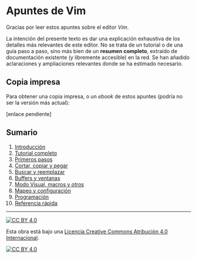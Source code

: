 # Apuntes de Vim

Gracias por leer estos apuntes sobre el editor *Vim*.

La intención del presente texto es dar una explicación exhaustiva de los detalles más relevantes de este editor. No se trata de un tutorial o de una guía paso a paso, sino más bien de un **resumen completo**, extraído de documentación existente (y libremente accesible) en la red. Se han añadido aclaraciones y ampliaciones relevantes donde se ha estimado necesario.

## Copia impresa

Para obtener una copia impresa, o un *ebook* de estos apuntes (podría no ser la versión más actual):

[enlace pendiente]

## Sumario

1. [Introducción](capitulos/01-introduccion.md)
2. [Tutorial completo](capitulos/02-tutorial.md)
3. [Primeros pasos](capitulos/03-primeros-pasos.md)
4. [Cortar, copiar y pegar](capitulos/04-cortar-copiar-pegar.md)
5. [Buscar y reemplazar](capitulos/05-buscar-reemplazar.md)
6. [Buffers y ventanas](capitulos/06-buffers-ventanas.md)
7. [Modo Visual, macros y otros](capitulos/07-modo-visual-macros-etc.md)
8. [Mapeo y configuración](capitulos/08-mapeo-configuracion.md)
9. [Programación](capitulos/09-programacion.md)
10. [Referencia rápida](capitulos/10-referencia-rapida.md)

---

[![CC BY 4.0][cc-by-shield]][cc-by]

Esta obra está bajo una
[Licencia Creative Commons Atribución 4.0 Internacional][cc-by].

[![CC BY 4.0][cc-by-image]][cc-by]

[cc-by]: https://creativecommons.org/licenses/by/4.0/deed.es
[cc-by-image]: https://i.creativecommons.org/l/by/4.0/88x31.png
[cc-by-shield]: https://img.shields.io/badge/License-CC%20BY%204.0-lightgrey.svg
